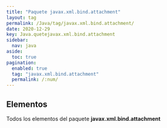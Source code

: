 ```yaml
---
title: "Paquete javax.xml.bind.attachment"
layout: tag
permalink: /Java/tag/javax.xml.bind.attachment/
date: 2020-12-29
key: Java.quetejavax.xml.bind.attachment
sidebar: 
  nav: java
aside: 
  toc: true
pagination: 
  enabled: true
  tag: "javax.xml.bind.attachment"
  permalink: /:num/
---
```


<h2>Elementos</h2>
Todos los elementos del paquete <strong>javax.xml.bind.attachment</strong>
